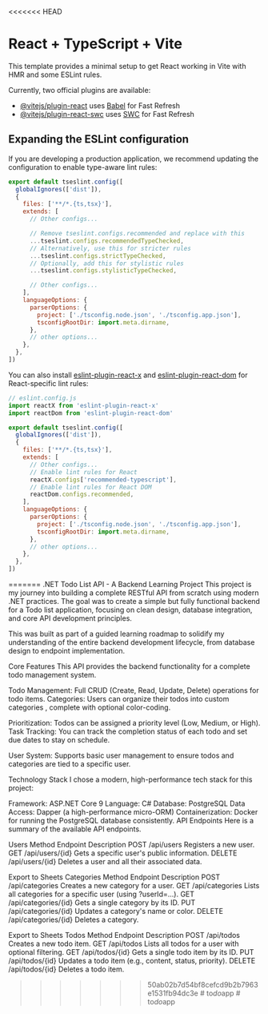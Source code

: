 <<<<<<< HEAD
# React + TypeScript + Vite

This template provides a minimal setup to get React working in Vite with HMR and some ESLint rules.

Currently, two official plugins are available:

- [@vitejs/plugin-react](https://github.com/vitejs/vite-plugin-react/blob/main/packages/plugin-react) uses [Babel](https://babeljs.io/) for Fast Refresh
- [@vitejs/plugin-react-swc](https://github.com/vitejs/vite-plugin-react/blob/main/packages/plugin-react-swc) uses [SWC](https://swc.rs/) for Fast Refresh

## Expanding the ESLint configuration

If you are developing a production application, we recommend updating the configuration to enable type-aware lint rules:

```js
export default tseslint.config([
  globalIgnores(['dist']),
  {
    files: ['**/*.{ts,tsx}'],
    extends: [
      // Other configs...

      // Remove tseslint.configs.recommended and replace with this
      ...tseslint.configs.recommendedTypeChecked,
      // Alternatively, use this for stricter rules
      ...tseslint.configs.strictTypeChecked,
      // Optionally, add this for stylistic rules
      ...tseslint.configs.stylisticTypeChecked,

      // Other configs...
    ],
    languageOptions: {
      parserOptions: {
        project: ['./tsconfig.node.json', './tsconfig.app.json'],
        tsconfigRootDir: import.meta.dirname,
      },
      // other options...
    },
  },
])
```

You can also install [eslint-plugin-react-x](https://github.com/Rel1cx/eslint-react/tree/main/packages/plugins/eslint-plugin-react-x) and [eslint-plugin-react-dom](https://github.com/Rel1cx/eslint-react/tree/main/packages/plugins/eslint-plugin-react-dom) for React-specific lint rules:

```js
// eslint.config.js
import reactX from 'eslint-plugin-react-x'
import reactDom from 'eslint-plugin-react-dom'

export default tseslint.config([
  globalIgnores(['dist']),
  {
    files: ['**/*.{ts,tsx}'],
    extends: [
      // Other configs...
      // Enable lint rules for React
      reactX.configs['recommended-typescript'],
      // Enable lint rules for React DOM
      reactDom.configs.recommended,
    ],
    languageOptions: {
      parserOptions: {
        project: ['./tsconfig.node.json', './tsconfig.app.json'],
        tsconfigRootDir: import.meta.dirname,
      },
      // other options...
    },
  },
])
```
=======
.NET Todo List API - A Backend Learning Project
This project is my journey into building a complete RESTful API from scratch using modern .NET practices. The goal was to create a simple but fully functional backend for a Todo list application, focusing on clean design, database integration, and core API development principles.

This was built as part of a guided learning roadmap to solidify my understanding of the entire backend development lifecycle, from database design to endpoint implementation.

Core Features
This API provides the backend functionality for a complete todo management system. 

Todo Management: Full CRUD (Create, Read, Update, Delete) operations for todo items.
Categories: Users can organize their todos into custom categories , complete with optional color-coding.

Prioritization: Todos can be assigned a priority level (Low, Medium, or High).
Task Tracking: You can track the completion status of each todo  and set due dates to stay on schedule.

User System: Supports basic user management to ensure todos and categories are tied to a specific user.

Technology Stack
I chose a modern, high-performance tech stack for this project:

Framework: ASP.NET Core 9
Language: C#
Database: PostgreSQL
Data Access: Dapper (a high-performance micro-ORM)
Containerization: Docker for running the PostgreSQL database consistently.
API Endpoints
Here is a summary of the available API endpoints.

Users
Method	Endpoint	Description
POST	/api/users	Registers a new user.
GET	/api/users/{id}	Gets a specific user's public information.
DELETE	/api/users/{id}	Deletes a user and all their associated data.

Export to Sheets
Categories
Method	Endpoint	Description
POST	/api/categories	Creates a new category for a user. 
GET	/api/categories	Lists all categories for a specific user (using ?userId=...). 
GET	/api/categories/{id}	Gets a single category by its ID.
PUT	/api/categories/{id}	Updates a category's name or color.
DELETE	/api/categories/{id}	Deletes a category.



Export to Sheets
Todos
Method	Endpoint	Description
POST	/api/todos	Creates a new todo item. 
GET	/api/todos	Lists all todos for a user with optional filtering. 
GET	/api/todos/{id}	Gets a single todo item by its ID. 
PUT	/api/todos/{id}	Updates a todo item (e.g., content, status, priority). 
DELETE	/api/todos/{id}	Deletes a todo item. 
>>>>>>> 50ab02b7d54bf8cefcd9b2b7963e1531fb94dc3e
#   t o _ d o _ a p p  
 #   t o _ d o _ a p p  
 